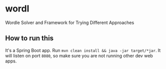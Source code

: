 # wordl
Wordle Solver and Framework for Trying Different Approaches

## How to run this
It's a Spring Boot app.  Run `mvn clean install && java -jar target/*jar`.  It will listen on port `8080`, so make sure you are not running other dev web apps.

